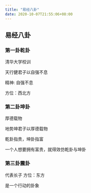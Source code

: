 ```yaml
---
title: "易经八卦"
date: 2020-10-07T21:55:06+08:00
---
```


## 易经八卦

### 第一卦乾卦

清华大学校训

天行健君子以自强不息

精神: 自强不息

方位：西北方

### 第二卦坤卦

厚德载物

地势坤君子以厚德载物

乾卦指贵，坤卦指富

一个人想要拥有富贵，就得效仿乾卦与坤卦

### 第三卦震卦

代表长子
方位：东方

是一个行动的卦象
